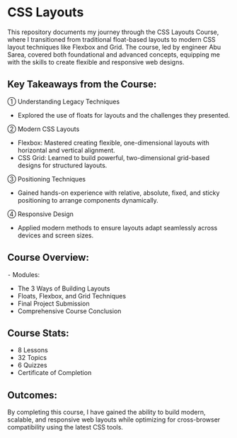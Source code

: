 # CSS Layouts 

This repository documents my journey through the CSS Layouts Course, where I transitioned from traditional float-based layouts to modern CSS layout techniques like Flexbox and Grid. The course, led by engineer Abu Sarea, covered both foundational and advanced concepts, equipping me with the skills to create flexible and responsive web designs.

## Key Takeaways from the Course:
① Understanding Legacy Techniques

 - Explored the use of floats for layouts and the challenges they presented.

② Modern CSS Layouts

 - Flexbox: Mastered creating flexible, one-dimensional layouts with horizontal and vertical alignment.
 
 - CSS Grid: Learned to build powerful, two-dimensional grid-based designs for structured layouts.

③ Positioning Techniques

 - Gained hands-on experience with relative, absolute, fixed, and sticky positioning to arrange components dynamically.

④ Responsive Design

 - Applied modern methods to ensure layouts adapt seamlessly across devices and screen sizes.

## Course Overview:
⁃ Modules:
- The 3 Ways of Building Layouts
- Floats, Flexbox, and Grid Techniques
- Final Project Submission
- Comprehensive Course Conclusion

## Course Stats:
- 8 Lessons
- 32 Topics
- 6 Quizzes
- Certificate of Completion

## Outcomes:
By completing this course, I have gained the ability to build modern, scalable, and responsive web layouts while optimizing for cross-browser compatibility using the latest CSS tools.
